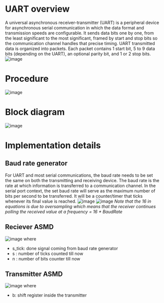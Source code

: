 # **UART overview**
A universal asynchronous receiver-transmitter (UART) is a peripheral device for asynchronous serial communication in which the data format and transmission speeds are configurable. It sends data bits one by one, from the least significant to the most significant, framed by start and stop bits so the communication channel handles that precise timing.
UART transmitted data is organized into packets. Each packet contains 1 start bit, 5 to 9 data bits (depending on the UART), an optional parity bit, and 1 or 2 stop bits.
![image](https://github.com/user-attachments/assets/ade5a336-0b78-4ae4-b552-59b4a749d59b)

# **Procedure**
![image](https://github.com/user-attachments/assets/4fb2ea91-b7ca-472e-bb6b-70b4d4cb844e)
# **Block diagram**
![image](https://github.com/user-attachments/assets/cc327090-6e9d-46d0-834f-e6acf5c85619)
# **Implementation details**
## Baud rate generator 
For UART and most serial communications, the baud rate needs to be set the same on both the transmitting and receiving device. The baud rate is the rate at which information is transferred to a communication channel. In the serial port context, the set baud rate will serve as the maximum number of bits per second to be transferred. It will be a counter/timer that ticks whenever its final value is reached.
![image](https://github.com/user-attachments/assets/e07adcf4-20d1-46fe-bdec-44091db1df18)
![image](https://github.com/user-attachments/assets/1fc6f43d-3b51-4a81-927c-50408f1895ae)
_Note that the 16 in equations is due to oversampling which means that the receiver continues polling the received value at a frequency = 16 * BaudRate_
## Reciever ASMD
![image](https://github.com/user-attachments/assets/a85433b1-45a3-4b67-a7ee-2866672d7ab8)
where
- s_tick: done signal coming from baud rate generator
- s     : number of ticks counted till now
- n     : number of bits counter till now
## Transmitter ASMD 
![image](https://github.com/user-attachments/assets/a5d92779-37c7-4af6-96d4-98765043009a)
where 
- b: shift register inside the transmitter








